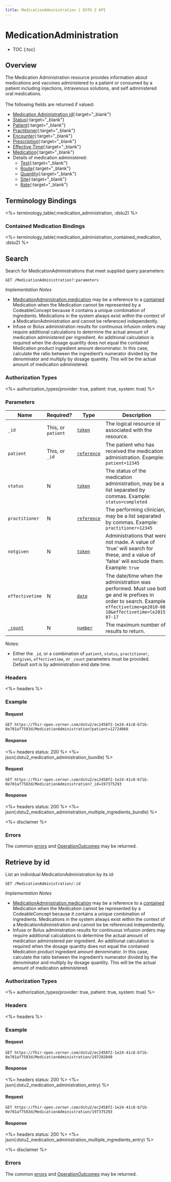 ```yaml
---
title: MedicationAdministration | DSTU 2 API
---
```


# MedicationAdministration

* TOC
{:toc}

## Overview

The Medication Administration resource provides information about medications and vaccines administered to a patient or consumed by a patient including injections, intravenous solutions, and self administered oral medications.
<br/><br/>
The following fields are returned if valued:

* [Medication Administration id](http://hl7.org/fhir/DSTU2/medicationadministration-definitions.html#MedicationAdministration.identifier){:target="_blank"}
* [Status](http://hl7.org/fhir/DSTU2/medicationadministration-definitions.html#MedicationAdministration.status){:target="_blank"}
* [Patient](http://hl7.org/fhir/DSTU2/medicationadministration-definitions.html#MedicationAdministration.patient){:target="_blank"}
* [Practitioner](http://hl7.org/fhir/DSTU2/medicationadministration-definitions.html#MedicationAdministration.practitioner){:target="_blank"}
* [Encounter](http://hl7.org/fhir/DSTU2/medicationadministration-definitions.html#MedicationAdministration.encounter){:target="_blank"}
* [Prescription](http://hl7.org/fhir/DSTU2/medicationadministration-definitions.html#MedicationAdministration.prescription){:target="_blank"}
* [Effective Time](http://hl7.org/fhir/DSTU2/medicationadministration-definitions.html#MedicationAdministration.effectiveTime_x_){:target="_blank"}
* [Medication](http://hl7.org/fhir/DSTU2/medicationadministration-definitions.html#MedicationAdministration.medication_x_){:target="_blank"}
* Details of medication administered:
  * [Text](http://hl7.org/fhir/DSTU2/medicationadministration-definitions.html#MedicationAdministration.dosage.text){:target="_blank"}
  * [Route](http://hl7.org/fhir/DSTU2/medicationadministration-definitions.html#MedicationAdministration.dosage.route){:target="_blank"}
  * [Quantity](http://hl7.org/fhir/DSTU2/medicationadministration-definitions.html#MedicationAdministration.dosage.quantity){:target="_blank"}
  * [Site](http://hl7.org/fhir/DSTU2/medicationadministration-definitions.html#MedicationAdministration.dosage.site_x_){:target="_blank"}
  * [Rate](http://hl7.org/fhir/DSTU2/medicationadministration-definitions.html#MedicationAdministration.dosage.rate_x_){:target="_blank"}

## Terminology Bindings

<%= terminology_table(:medication_administration, :dstu2) %>

### Contained Medication Bindings

<%= terminology_table(:medication_administration_contained_medication, :dstu2) %>

## Search

Search for MedicationAdministrations that meet supplied query parameters:

    GET /MedicationAdministration?:parameters

_Implementation Notes_

* [MedicationAdministration.medication] may be a reference to a [contained] Medication when the Medication cannot be represented by a CodeableConcept because it contains a unique combination of ingredients. Medications in the system always exist within the context of a MedicationAdministration and cannot be referenced independently.
* Infuse or Bolus administration results for continuous infusion orders may require additional calculations to determine the actual amount of medication administered per ingredient. An additional calculation is required when the dosage quantity does not equal the contained Medication product ingredient amount denominator. In this case, calculate the ratio between the ingredient’s numerator divided by the denominator and multiply by dosage quantity. This will be the actual amount of medication administered.


### Authorization Types

<%= authorization_types(provider: true, patient: true, system: true) %>


### Parameters


 Name           | Required?          | Type          | Description
----------------|--------------------|---------------|-----------------------------------------------------------------------------------------------
`_id`           | This, or `patient` | [`token`]     | The logical resource id associated with the resource.
`patient`       | This, or `_id`     | [`reference`] | The patient who has received the medication administration. Example: `patient=12345`
`status`        | N                  | [`token`]     | The status of the medication administration, may be a list separated by commas.  Example: `status=completed`
`practitioner`  | N                  | [`reference`] | The performing clinician, may be a list separated by commas. Example: `practitioner=12345`
`notgiven`      | N                  | [`token`]     | Administrations that were not made. A value of 'true' will search for these, and a value of 'false' will exclude them. Example: `true`
`effectivetime` | N                  | [`date`]      | The date/time when the administration was performed. Must use both ge and le prefixes in order to search. Example: `effectivetime=ge2010-08-18&effectivetime=le2015-07-17`
[`_count`]      | N                  | [`number`]    | The maximum number of results to return.


Notes:

- Either the `_id`, or a combination of `patient`, `status`, `practitioner`, `notgiven`, `effectivetime`, or `_count` parameters must be provided. Default sort is by administration end date time.


### Headers

<%= headers %>

### Example

#### Request

    GET https://fhir-open.cerner.com/dstu2/ec2458f2-1e24-41c8-b71b-0e701af7583d/MedicationAdministration?patient=12724066

#### Response

<%= headers status: 200 %>
<%= json(:dstu2_medication_administration_bundle) %>

#### Request

    GET https://fhir-open.cerner.com/dstu2/ec2458f2-1e24-41c8-b71b-0e701af7583d/MedicationAdministration?_id=197375293

#### Response

<%= headers status: 200 %>
<%= json(:dstu2_medication_administration_multiple_ingredients_bundle) %>

<%= disclaimer %>

### Errors

The common [errors] and [OperationOutcomes] may be returned.

## Retrieve by id

List an individual MedicationAdministration by its id:

    GET /MedicationAdministration/:id

_Implementation Notes_

* [MedicationAdministration.medication] may be a reference to a [contained] Medication when the Medication cannot be represented by a CodeableConcept because it contains a unique combination of ingredients. Medications in the system always exist within the context of a MedicationAdministration and cannot be be referenced independently.
* Infuse or Bolus administration results for continuous infusion orders may require additional calculations to determine the actual amount of medication administered per ingredient. An additional calculation is required when the dosage quantity does not equal the contained Medication product ingredient amount denominator. In this case, calculate the ratio between the ingredient’s numerator divided by the denominator and multiply by dosage quantity. This will be the actual amount of medication administered.

### Authorization Types

<%= authorization_types(provider: true, patient: true, system: true) %>

### Headers

<%= headers %>

### Example

#### Request

    GET https://fhir-open.cerner.com/dstu2/ec2458f2-1e24-41c8-b71b-0e701af7583d/MedicationAdministration/197292849

#### Response

<%= headers status: 200 %>
<%= json(:dstu2_medication_administration_entry) %>

#### Request

    GET https://fhir-open.cerner.com/dstu2/ec2458f2-1e24-41c8-b71b-0e701af7583d/MedicationAdministration/197375293

#### Response

<%= headers status: 200 %>
<%= json(:dstu2_medication_administration_multiple_ingredients_entry) %>

<%= disclaimer %>

### Errors

The common [errors] and [OperationOutcomes] may be returned.

[`reference`]: http://hl7.org/fhir/DSTU2/search.html#reference
[`token`]: http://hl7.org/fhir/DSTU2/search.html#token
[`date`]: http://hl7.org/fhir/DSTU2/search.html#date
[`_count`]: http://hl7.org/fhir/DSTU2/search.html#count
[`number`]: http://hl7.org/fhir/DSTU2/search.html#number
[`CodeableConcept`]: http://hl7.org/fhir/DSTU2/datatypes.html#codeableconcept
[contained]: http://hl7.org/fhir/DSTU2/references.html#contained
[MedicationAdministration.medication]: http://hl7.org/fhir/DSTU2/medicationadministration-definitions.html#MedicationAdministration.medication_x_
[errors]: ../../#client-errors
[OperationOutcomes]: ../../#operation-outcomes
